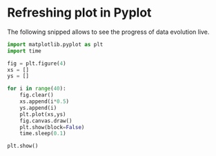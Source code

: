 # Refreshing plot in Pyplot


The following snipped allows to see the progress of data evolution live. 

```python
import matplotlib.pyplot as plt
import time

fig = plt.figure(4)
xs = []
ys = []

for i in range(40):
    fig.clear()
    xs.append(i*0.5)
    ys.append(i)
    plt.plot(xs,ys)
    fig.canvas.draw()
    plt.show(block=False)
    time.sleep(0.1)

plt.show()
    
 ```
